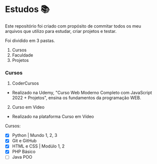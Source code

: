 # Estudos 📚
 
Este repositório foi criado com propósito de commitar todos os meu arquivos que utilizo para estudar, criar projetos e testar.

Foi dividido em 3 pastas.

1. Cursos
2. Faculdade
3. Projetos

### Cursos
1. CoderCursos
* Realizado na Udemy, "Curso Web Moderno Completo com JavaScript 2022 + Projetos", ensina os fundamentos da programação WEB.

2. Curso em Vídeo
* Realizado na plataforma Curso em Vídeo

Cursos:
- [x] Python | Mundo 1, 2, 3
- [x] Git e GitHub
- [x] HTML e CSS | Modúlo 1, 2
- [x] PHP Básico
- [ ] Java POO
